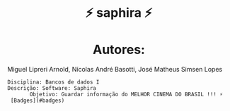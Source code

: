 <h1 align="center"> ⚡ saphira ⚡ </h1>

<h1 align="center">Autores: </h1>
<p1 align="center">Miguel Lipreri Arnold,</p1>
<p1 align="center">Nícolas André Basotti,</p1>
<p1 align="center">José Matheus Simsen Lopes</p1>

	Disciplina: Bancos de dados I
	Descrição: Software: Saphira 
		   Objetivo: Guardar informação do MELHOR CINEMA DO BRASIL !!! ⚡
     [Badges](#badges)

